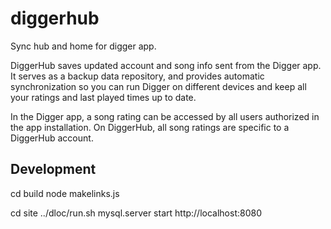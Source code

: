 # diggerhub
Sync hub and home for digger app.

DiggerHub saves updated account and song info sent from the Digger app.  It
serves as a backup data repository, and provides automatic synchronization
so you can run Digger on different devices and keep all your ratings and
last played times up to date.

In the Digger app, a song rating can be accessed by all users authorized in
the app installation.  On DiggerHub, all song ratings are specific to a
DiggerHub account.

## Development

cd build
node makelinks.js

cd site
../dloc/run.sh
mysql.server start
http://localhost:8080

